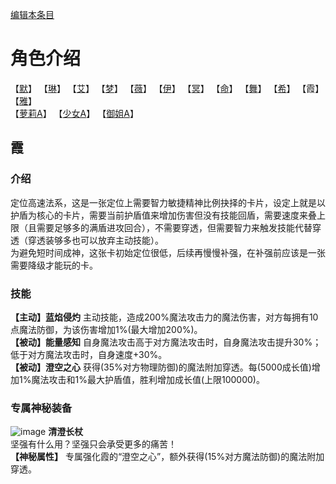 [编辑本条目](https://github.com/GuguTown/Wiki/edit/main/char/index.md)
# 角色介绍
【[默](默.md)】   【[琳](琳.md)】   【[艾](艾.md)】   【[梦](梦.md)】   【[薇](薇.md)】   【[伊](伊.md)】
【[冥](冥.md)】   【[命](命.md)】   【[舞](舞.md)】   【[希](希.md)】   【霞】   【[雅](雅.md)】      
【[萝莉A](萝莉A.md)】   【[少女A](少女A.md)】   【[御姐A](御姐A.md)】

## 霞
### 介绍
定位高速法系，这是一张定位上需要智力敏捷精神比例抉择的卡片，设定上就是以护盾为核心的卡片，需要当前护盾值来增加伤害但没有技能回盾，需要速度来叠上限（且需要足够多的满盾进攻回合），不需要穿透，但需要智力来触发技能代替穿透（穿透装够多也可以放弃主动技能）。   
为避免短时间成神，这张卡初始定位很低，后续再慢慢补强，在补强前应该是一张需要降级才能玩的卡。    
### 技能
**【主动】蓝焰侵灼** 主动技能，造成200%魔法攻击力的魔法伤害，对方每拥有10点魔法防御，为该伤害增加1%(最大增加200%)。   
**【被动】能量感知** 自身魔法攻击高于对方魔法攻击时，自身魔法攻击提升30%；低于对方魔法攻击时，自身速度+30%。   
**【被动】澄空之心** 获得(35%对方物理防御)的魔法附加穿透。每(5000成长值)增加1%魔法攻击和1%最大护盾值，胜利增加成长值(上限100000)。   
### 专属神秘装备
![image](https://user-images.githubusercontent.com/26247398/264512174-84b66a25-963a-4309-872c-b1acb3b96452.gif) **清澄长杖**   
坚强有什么用？坚强只会承受更多的痛苦！  
**【神秘属性】** 专属强化霞的“澄空之心”，额外获得(15%对方魔法防御)的魔法附加穿透。
